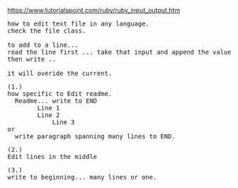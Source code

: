 https://www.tutorialspoint.com/ruby/ruby_input_output.htm

<pre>
how to edit text file in any language.
check the file class.

to add to a line... 
read the line first ... take that input and append the value you want added 
then write .. 

it will overide the current. 
</pre>
<pre>
(1.)
how specific to Edit readme.
  Readme... write to END
	    Line 1
	    Line 2
            Line 3
or
  write paragraph spanning many lines to END.
</pre>

<pre>
(2.)
Edit lines in the middle 
</pre>

<pre>
(3.) 
write to beginning... many lines or one.
</pre>


